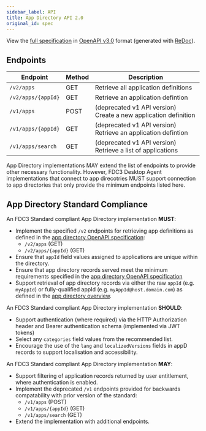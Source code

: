 ```yaml
---
sidebar_label: API
title: App Directory API 2.0
original_id: spec
---
```


View the [full specification](/schemas/2.0/app-directory.html) in [OpenAPI v3.0](https://www.openapis.org/) format (generated with [ReDoc](https://github.com/Redocly/redoc/)).

## Endpoints

 Endpoint           | Method | Description
 ------------------ | ------ | -----------
 `/v2/apps`         | GET    | Retrieve all application definitions
 `/v2/apps/{appId}` | GET    | Retrieve an application defintion
 `/v1/apps`         | POST   | (deprecated v1 API version) Create a new application definition
 `/v1/apps/{appId}` | GET    | (deprecated v1 API version) Retrieve an application defintion
 `/v1/apps/search`  | GET    | (deprecated v1 API version) Retrieve a list of applications

App Directory implementations MAY extend the list of endpoints to provide other necessary functionality. However, FDC3 Desktop Agent implementations that connect to app direcotries MUST support connection to app directories that only provide the minimum endpoints listed here.

## App Directory Standard Compliance

An FDC3 Standard compliant App Directory implementation **MUST**:

* Implement the specified `/v2` endpoints for retrieving app definitions as defined in the [app directory OpenAPI specification](/schemas/2.0/app-directory#tag/Application/paths/~1v2~1apps~1{appId}/get):
  * `/v2/apps` (GET)
  * `/v2/apps/{appId}` (GET)
* Ensure that `appId` field values assigned to applications are unique within the directory.
* Ensure that app directory records served meet the minimum requirements specified in the [app directory OpenAPI specification](/schemas/2.0/app-directory#tag/Application/paths/~1v2~1apps~1{appId}/get)
* Support retrieval of app directory records via either the raw `appId` (e.g. `myAppId`) or fully-qualified appId (e.g. `myAppId@host.domain.com`) as defined in the [app directory overview](overview#shrinking-the-uri).

An FDC3 Standard compliant App Directory implementation **SHOULD**:

* Support authentication (where required) via the HTTP Authorization header and Bearer authentication schema (implemented via JWT tokens)
* Select any `categories` field values from the recommended list.
* Encourage the use of the `lang` and `localizedVersions` fields in appD records to support localisation and accessibility.

An FDC3 Standard compliant App Directory implementation **MAY**:

* Support filtering of application records returned by user entitlement, where authentication is enabled.
* Implement the deprecated `/v1` endpoints provided for backwards compatability with prior version of the standard:
  * `/v1/apps` (POST)
  * `/v1/apps/{appId}` (GET)
  * `/v1/apps/search` (GET)
* Extend the implementation with additional endpoints.
